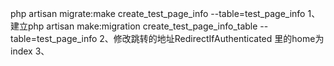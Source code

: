 php artisan migrate:make create_test_page_info --table=test_page_info
1、建立php artisan make:migration create_test_page_info_table --table=test_page_info
2、修改跳转的地址RedirectIfAuthenticated 里的home为index
3、